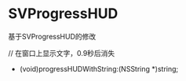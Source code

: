 # SVProgressHUD
基于SVProgressHUD的修改

// 在窗口上显示文字，0.9秒后消失
+ (void)progressHUDWithString:(NSString *)string;

